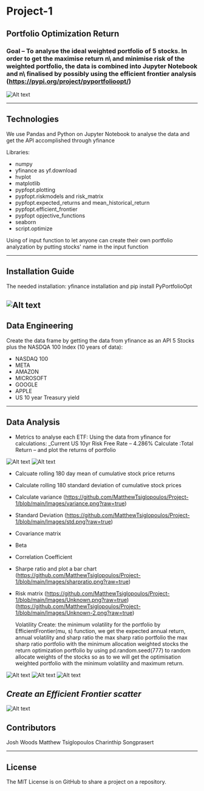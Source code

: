 # Project-1

## Portfolio Optimization Return

### Goal – To analyse the ideal weighted portfolio of 5 stocks. In order to get the maximise return n\ and minimise risk of the weighted portfolio, the data is combined into Jupyter Notebook and      n\ finalised by possibly using the efficient frontier analysis (https://pypi.org/project/pyportfolioopt/)

![Alt text](https://pyportfolioopt.readthedocs.io/en/latest/_images/efficient_frontier.png)

---

## Technologies

We use Pandas and Python on Jupyter Notebook to analyse the data and get the API accomplished through yfinance

Libraries: 
- numpy
- yfinance as yf.download
- hvplot
- matplotlib
- pypfopt.plotting
- pypfopt.riskmodels and risk_matrix
- pypfopt.expected_returns and mean_historical_return
- pypfopt.efficient_frontier
- pypfopt opjective_functions
- seaborn
- script.optimize

Using of input function to let anyone can create their own portfolio analyzation by putting stocks' name in the input function

---

## Installation Guide

The needed installation: yfinance installation and pip install PyPortfolioOpt

![Alt text](https://github.com/MatthewTsiglopoulos/Project-1/blob/main/Image%2022-8-2023%20at%205.49%20pm.jpg?raw=true)
---

## Data Engineering

Create the data frame by getting the data from yfinance as an API
5 Stocks plus the NASDQA 100 Index (10 years of data):
- NASDAQ 100 
- META
- AMAZON
- MICROSOFT
- GOOGLE
- APPLE
- US 10 year Treasury yield 

---

## Data Analysis

* Metrics to analyse each ETF: 
Using the data from yfinance for calculations:
_Current US 10yr Risk Free Rate – 4.286%
Calculate :Total Return – and plot the returns of portfolio

![Alt text](https://github.com/MatthewTsiglopoulos/Project-1/blob/main/returnplot2.png?raw=true)
![Alt text](https://github.com/MatthewTsiglopoulos/Project-1/blob/main/cumplot2.png?raw=true)

- Calcuate rolling 180 day mean of cumulative stock price returns
- Calculate rolling 180 standard deviation of cumulative stock prices

- Calculate variance
(https://github.com/MatthewTsiglopoulos/Project-1/blob/main/Images/variance.png?raw=true)

- Standard Deviation 
(https://github.com/MatthewTsiglopoulos/Project-1/blob/main/Images/std.png?raw=true)

- Covariance matrix
- Beta 
- Correlation Coefficient
- Sharpe ratio and plot a bar chart
(https://github.com/MatthewTsiglopoulos/Project-1/blob/main/Images/sharpratio.png?raw=true)
- Risk matrix
(https://github.com/MatthewTsiglopoulos/Project-1/blob/main/Images/Unknown.png?raw=true)
(https://github.com/MatthewTsiglopoulos/Project-1/blob/main/Images/Unknown-2.png?raw=true)

	Volatility 
Create: the minimum volatility for the portfolio by EfficientFrontier(mu, s) function, we get the expected annual return, annual volatility and sharp ratio
	the max sharp ratio portfolio
	the max sharp ratio portfolio with the minimum allocation weighted stocks
	the return optimization portfolio by using pd.random.seed(777) to random allocate weights of the stocks so as to we will get the optimisation weighted portfolio with the minimum volatility and maximum return.

![Alt text](https://github.com/MatthewTsiglopoulos/Project-1/blob/main/Images/Unknown-3.png?raw=true)
![Alt text](https://github.com/MatthewTsiglopoulos/Project-1/blob/main/Images/Unknown-3.png?raw=true)
![Alt text](https://github.com/MatthewTsiglopoulos/Project-1/blob/main/Images/Unknown-5.png?raw=true)

## _Create an Efficient Frontier scatter_

![Alt text](https://github.com/MatthewTsiglopoulos/Project-1/blob/main/Images/Unknown-6.png?raw=true)

## Contributors

Josh Woods
Matthew Tsiglopoulos
Charinthip Songprasert

---

## License

The MIT License is on GitHub to share a project on a repository.






